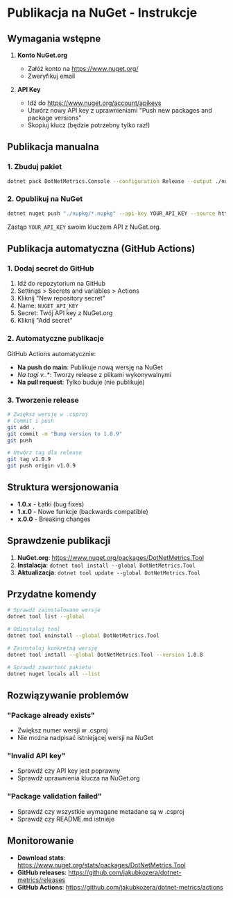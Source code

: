 # Publikacja na NuGet - Instrukcje

## Wymagania wstępne

1. **Konto NuGet.org**
   - Załóż konto na https://www.nuget.org/
   - Zweryfikuj email

2. **API Key**
   - Idź do https://www.nuget.org/account/apikeys
   - Utwórz nowy API key z uprawnieniami "Push new packages and package versions"
   - Skopiuj klucz (będzie potrzebny tylko raz!)

## Publikacja manualna

### 1. Zbuduj pakiet
```bash
dotnet pack DotNetMetrics.Console --configuration Release --output ./nupkg
```

### 2. Opublikuj na NuGet
```bash
dotnet nuget push "./nupkg/*.nupkg" --api-key YOUR_API_KEY --source https://api.nuget.org/v3/index.json
```

Zastąp `YOUR_API_KEY` swoim kluczem API z NuGet.org.

## Publikacja automatyczna (GitHub Actions)

### 1. Dodaj secret do GitHub

1. Idź do repozytorium na GitHub
2. Settings > Secrets and variables > Actions
3. Kliknij "New repository secret"
4. Name: `NUGET_API_KEY`
5. Secret: Twój API key z NuGet.org
6. Kliknij "Add secret"

### 2. Automatyczne publikacje

GitHub Actions automatycznie:
- **Na push do main**: Publikuje nową wersję na NuGet
- **Na tagi v*.*.***: Tworzy release z plikami wykonywalnymi
- **Na pull request**: Tylko buduje (nie publikuje)

### 3. Tworzenie release

```bash
# Zwiększ wersję w .csproj
# Commit i push
git add .
git commit -m "Bump version to 1.0.9"
git push

# Utwórz tag dla release
git tag v1.0.9
git push origin v1.0.9
```

## Struktura wersjonowania

- **1.0.x** - Łatki (bug fixes)
- **1.x.0** - Nowe funkcje (backwards compatible)
- **x.0.0** - Breaking changes

## Sprawdzenie publikacji

1. **NuGet.org**: https://www.nuget.org/packages/DotNetMetrics.Tool
2. **Instalacja**: `dotnet tool install --global DotNetMetrics.Tool`
3. **Aktualizacja**: `dotnet tool update --global DotNetMetrics.Tool`

## Przydatne komendy

```bash
# Sprawdź zainstalowane wersje
dotnet tool list --global

# Odinstaluj tool
dotnet tool uninstall --global DotNetMetrics.Tool

# Zainstaluj konkretną wersję
dotnet tool install --global DotNetMetrics.Tool --version 1.0.8

# Sprawdź zawartość pakietu
dotnet nuget locals all --list
```

## Rozwiązywanie problemów

### "Package already exists"
- Zwiększ numer wersji w .csproj
- Nie można nadpisać istniejącej wersji na NuGet

### "Invalid API key"
- Sprawdź czy API key jest poprawny
- Sprawdź uprawnienia klucza na NuGet.org

### "Package validation failed"
- Sprawdź czy wszystkie wymagane metadane są w .csproj
- Sprawdź czy README.md istnieje

## Monitorowanie

- **Download stats**: https://www.nuget.org/stats/packages/DotNetMetrics.Tool
- **GitHub releases**: https://github.com/jakubkozera/dotnet-metrics/releases
- **GitHub Actions**: https://github.com/jakubkozera/dotnet-metrics/actions